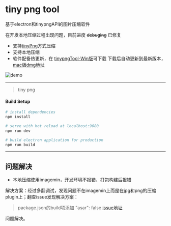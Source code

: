 # tiny png tool

基于electron和tinypngAPI的图片压缩软件

在开发本地压缩过程出现问题，目前进度 ~~debuging~~  已修复




- 支持[tinyPng](https://tinypng.com/)方式压缩
- 支持本地压缩
- 软件配备热更新，在 [tinypngTool-Win版](http://www.gdutzuo.top/electron/tinypngTool/tinypngTool%20Setup%201.0.0.exe)可下载 下载后自动更新到最新版本，[mac版dmg地址](http://www.gdutzuo.top/electron/tinypngTool/tinypng-1.3.0.dmg)



![demo](https://github.com/qqw78901/tiny/raw/master/demo.gif)


---

> tiny png

#### Build Setup

``` bash
# install dependencies
npm install

# serve with hot reload at localhost:9080
npm run dev

# build electron application for production
npm run build


```

---

## 问题解决

- 本地压缩使用imagemin，开发环境不报错，打包构建后报错

解决方案：经过多翻调试，发现问题不在imagemin上而是在jpg和png的压缩plugin上；翻查issue发现解决方案：

> package.json的build项添加 "asar": false 
[issue地址](https://github.com/imagemin/imagemin-mozjpeg/issues/39)

问题解决。